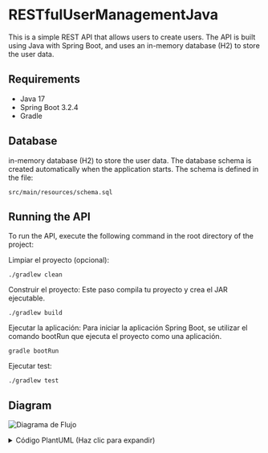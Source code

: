 # RESTfulUserManagementJava

This is a simple REST API that allows users to create users. The API is built using Java with Spring Boot, and uses an in-memory database (H2) to store the user data.

## Requirements
- Java 17
- Spring Boot 3.2.4
- Gradle

## Database
in-memory database (H2) to store the user data. The database schema is created automatically when the application starts. The schema is defined in the file:
```
src/main/resources/schema.sql
```

## Running the API
To run the API, execute the following command in the root directory of the project:

Limpiar el proyecto (opcional):
```
./gradlew clean
```
Construir el proyecto: Este paso compila tu proyecto y crea el JAR ejecutable.
```
./gradlew build
```
Ejecutar la aplicación: Para iniciar la aplicación Spring Boot, se utilizar el comando bootRun que ejecuta el proyecto como una aplicación.
```
gradle bootRun
```

Ejecutar test:
```
./gradlew test
```

## Diagram

![Diagrama de Flujo](http://www.plantuml.com/plantuml/dpng/ZP4_ImD14CNx-nIFgxImiKmXyOzei0bYx8VT5rYpjnDtve9-UozdWY68fZcEdT-RWT-RcalrlikDhL9PIvKEvf-PmxUcC4x64QeQcwQzpOd5sUBY2kqppN4zdxKJt9TD4aHnDKIYjrvgKcmtmbWHAYLg8y7JHfm7sURdztZf0mkhOB6OtM7-T2BueYkMFzXNoIaAbbexSGKxIVb__BtdDmgZe2yfw77eHafGHEuid3rUdW_vEQibSu9vRwNv5Jq-lDWfbDn9ODdQYpp1txwX2ORtjPP8B7F_fk17ShNjsR6DaBGSLXMqm4TtKvOu5Fy5)

<details>
<summary>Código PlantUML (Haz clic para expandir)</summary>

```plantuml
@startuml
skinparam style strictuml

skin rose

"Cliente" -> "Rest API": Envia datos de usuario para ser creado
activate "Rest API"
"Rest API" -> "Rest API": Genera UUID PK
"Rest API" -> "Rest API": Genera UUID Token
"Rest API" -> "Rest API": Valida formato email
"Rest API" -> "Rest API": Valida que email sea unico
"Rest API" -> "Banco de datos (H2)": Persiste el usuario
"Banco de datos (H2)" -> "Rest API": Usuario almacenado
deactivate "Rest API"
"Rest API" -> "Cliente": Responde flujo exitoso de creacion de usuario con token
@enduml
```
</details>

